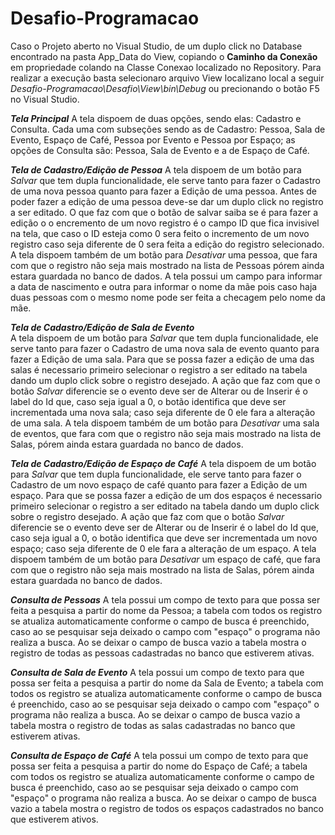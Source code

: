 # Desafio-Programacao

Caso o Projeto aberto no Visual Studio, de um duplo click no Database encontrado na pasta App_Data do View, copiando o **Caminho da Conexão**
em propriedade colando na Classe Conexao localizado no Repository.
Para realizar a execução basta selecionaro arquivo View localizano local a seguir *Desafio-Programacao\Desafio\View\bin\Debug* ou precionando 
o botão F5 no Visual Studio.

***Tela Principal***
   A tela dispoem de duas opções, sendo elas: Cadastro e Consulta. Cada uma com subseções sendo as de Cadastro: Pessoa, Sala de Evento, Espaço
de Café, Pessoa por Evento e Pessoa por Espaço; as opções de Consulta são: Pessoa, Sala de Evento e a de Espaço de Café.

***Tela de Cadastro/Edição de Pessoa***
   A tela dispoem de um botão para *Salvar* que tem dupla funcionalidade, ele serve tanto para fazer o Cadastro de uma nova pessoa quanto para fazer a 
Edição de uma pessoa. Antes de poder fazer a edição de uma pessoa deve-se dar um duplo click no registro a ser editado. O que faz com que o botão de 
salvar saiba se é para fazer a edição o o encremento de um novo registro é o campo ID que fica invisivel na tela, que caso o ID esteja como 0 sera feito 
o incremento de um novo registro caso seja diferente de 0 sera feita a edição do registro selecionado. A tela dispoem também de um botão para *Desativar* 
uma pessoa, que fara com que o registro não seja mais mostrado na lista de Pessoas pórem ainda estara guardada no banco de dados.
A tela possui um campo para informar a data de nascimento e outra para informar o nome da mãe pois caso haja duas pessoas com o mesmo nome pode ser feita
a checagem pelo nome da mãe.

***Tela de Cadastro/Edição de Sala de Evento***   
   A tela dispoem de um botão para *Salvar* que tem dupla funcionalidade, ele serve tanto para fazer o Cadastro de uma nova sala de evento quanto para 
fazer a Edição de uma sala. Para que se possa fazer a edição de uma das salas é necessario primeiro selecionar o registro a ser editado na tabela dando 
um duplo click sobre o registro desejado. A ação que faz com que o botão *Salvar* diferencie se o evento deve ser de Alterar ou de Inserir é o label do 
Id que, caso seja igual a 0, o botão identifica que deve ser incrementada uma nova sala; caso seja diferente de 0 ele fara a alteração de uma sala.
A tela dispoem também de um botão para *Desativar* uma sala de eventos, que fara com que o registro não seja mais mostrado na lista de Salas, pórem ainda 
estara guardada no banco de dados.

***Tela de Cadastro/Edição de Espaço de Café***
   A tela dispoem de um botão para *Salvar* que tem dupla funcionalidade, ele serve tanto para fazer o Cadastro de um novo espaço de café quanto para 
fazer a Edição de um espaço. Para que se possa fazer a edição de um dos espaços é necessario primeiro selecionar o registro a ser editado na tabela dando 
um duplo click sobre o registro desejado. A ação que faz com que o botão *Salvar* diferencie se o evento deve ser de Alterar ou de Inserir é o label do 
Id que, caso seja igual a 0, o botão identifica que deve ser incrementada um novo espaço; caso seja diferente de 0 ele fara a alteração de um espaço.
A tela dispoem também de um botão para *Desativar* um espaço de café, que fara com que o registro não seja mais mostrado na lista de Salas, pórem ainda 
estara guardada no banco de dados.

***Consulta de Pessoas***
   A tela possui um compo de texto para que possa ser feita a pesquisa a partir do nome da Pessoa; a tabela com todos os registro se atualiza automaticamente
conforme o campo de busca é preenchido, caso ao se pesquisar seja deixado o campo com "espaço" o programa não realiza a busca. Ao se deixar o campo de busca vazio 
a tabela mostra o registro de todas as pessoas cadastradas no banco que estiverem ativas.

***Consulta de Sala de Evento***
   A tela possui um compo de texto para que possa ser feita a pesquisa a partir do nome da Sala de Evento; a tabela com todos os registro se atualiza 
automaticamente conforme o campo de busca é preenchido, caso ao se pesquisar seja deixado o campo com "espaço" o programa não realiza a busca. Ao se deixar 
o campo de busca vazio a tabela mostra o registro de todas as salas cadastradas no banco que estiverem ativas.

***Consulta de Espaço de Café***
   A tela possui um compo de texto para que possa ser feita a pesquisa a partir do nome do Espaço de Café; a tabela com todos os registro se atualiza 
automaticamente conforme o campo de busca é preenchido, caso ao se pesquisar seja deixado o campo com "espaço" o programa não realiza a busca. Ao se deixar 
o campo de busca vazio a tabela mostra o registro de todos os espaços cadastrados no banco que estiverem ativos.

